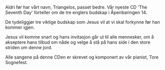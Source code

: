 Aldri før har vårt navn, Triangelos, passet bedre. Vår nyeste CD 'The Seventh Day' forteller om de tre englers budskap i Åpenbaringen 14.
 
De tydeliggjør tre viktige budskap som Jesus vil at vi skal forkynne før han kommer igjen.

Jesus vil komme snart og hans invitasjon går ut til alle mennesker, om å akseptere hans tilbud om nåde og velge å stå på hans side i den store striden om denne jord.

Alle sangene på denne CDen er skrevet og komponert av vår pianist, Tore Sognefest.
